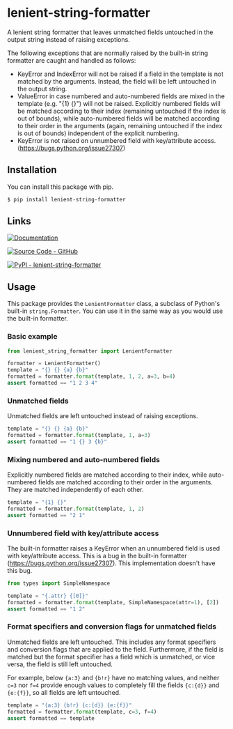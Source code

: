 # lenient-string-formatter

A lenient string formatter that leaves unmatched fields untouched in the output string instead of raising exceptions.

The following exceptions that are normally raised by the built-in string formatter are caught and handled as follows:

- KeyError and IndexError will not be raised if a field in the template is not matched by the arguments. Instead, the field will be left untouched in the output string.
- ValueError in case numbered and auto-numbered fields are mixed in the template (e.g. "{1} {}") will not be raised. Explicitly numbered fields will be matched according to their index (remaining untouched if the index is out of bounds), while auto-numbered fields will be matched according to their order in the arguments (again, remaining untouched if the index is out of bounds) independent of the explicit numbering.
- KeyError is not raised on unnumbered field with key/attribute access. (https://bugs.python.org/issue27307)

## Installation

You can install this package with pip.
```sh
$ pip install lenient-string-formatter
```

## Links

[![Documentation](https://img.shields.io/badge/Documentation-C61C3E?style=for-the-badge&logo=Read+the+Docs&logoColor=%23FFFFFF)](https://abrahammurciano.github.io/python-lenient-string-formatter)

[![Source Code - GitHub](https://img.shields.io/badge/Source_Code-GitHub-181717?style=for-the-badge&logo=GitHub&logoColor=%23FFFFFF)](https://github.com/abrahammurciano/python-lenient-string-formatter.git)

[![PyPI - lenient-string-formatter](https://img.shields.io/badge/PyPI-lenient_string_formatter-006DAD?style=for-the-badge&logo=PyPI&logoColor=%23FFD242)](https://pypi.org/project/lenient-string-formatter/)

## Usage

This package provides the `LenientFormatter` class, a subclass of Python's built-in `string.Formatter`. You can use it in the same way as you would use the built-in formatter.

### Basic example

```python
from lenient_string_formatter import LenientFormatter

formatter = LenientFormatter()
template = "{} {} {a} {b}"
formatted = formatter.format(template, 1, 2, a=3, b=4)
assert formatted == "1 2 3 4"
```

### Unmatched fields

Unmatched fields are left untouched instead of raising exceptions.

```python
template = "{} {} {a} {b}"
formatted = formatter.format(template, 1, a=3)
assert formatted == "1 {} 3 {b}"
```

### Mixing numbered and auto-numbered fields

Explicitly numbered fields are matched according to their index, while auto-numbered fields are matched according to their order in the arguments. They are matched independently of each other.

```python
template = "{1} {}"
formatted = formatter.format(template, 1, 2)
assert formatted == "2 1"
```

### Unnumbered field with key/attribute access

The built-in formatter raises a KeyError when an unnumbered field is used with key/attribute access. This is a bug in the built-in formatter (https://bugs.python.org/issue27307). This implementation doesn't have this bug.

```python
from types import SimpleNamespace

template = "{.attr} {[0]}"
formatted = formatter.format(template, SimpleNamespace(attr=1), [2])
assert formatted == "1 2"
```

### Format specifiers and conversion flags for unmatched fields

Unmatched fields are left untouched. This includes any format specifiers and conversion flags that are applied to the field. Furthermore, if the field is matched but the format specifier has a field which is unmatched, or vice versa, the field is still left untouched.

For example, below `{a:3}` and `{b!r}` have no matching values, and neither `c=3` nor `f=4` provide enough values to completely fill the fields `{c:{d}}` and `{e:{f}}`, so all fields are left untouched.

```python
template = "{a:3} {b!r} {c:{d}} {e:{f}}"
formatted = formatter.format(template, c=3, f=4)
assert formatted == template
```